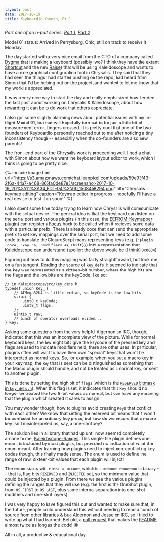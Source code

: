 ```yaml
---
layout: post
date: 2017-10-19
title: Keyboardio Cometh, Pt 3
---
```


*Part one of an n-part series. [Part 1](/2017/10/16/keyboardio_pt1.html), [Part 2](/2017/10/18/keyboardio_pt2.html)*

Model 01 status:
Arrived in Perrysburg, Ohio; still on track to receive it Monday.

The day started with a very nice email from the CTO of a company called [Dygma][] that is making a keyboard (possibly two? I think they have the extant [Shortcut][] and the new [Raise][]) that will be using Kaleidoscope and wants to have a nice graphical configuration tool in Chrysalis.
They said that they had seen the things I had started pushing on the repo, had heard from Simon that I'd be helping out on the project, and wanted to let me know that my work is appreciated.

It was a very nice way to start the day and really emphasized how I ended the last post about working on Chrysalis & Kaleidoscope, about how rewarding it can be to do work that others appreciate.

I also got some slightly alarming news about potential issues with my in-flight Model 01, but that will hopefully turn out to be just a little bit of measurement error...fingers crossed.
It is pretty cool that one of the two founders of Keyboardio personally reached out to me after noticing a tiny inconsistency though -- especially when the co-founders are also new parents!

The front-end part of the Chrysalis work is proceeding well.
I had a chat with Simon about how we want the keyboard layout editor to work, which I think is going to be pretty nice.

{% include image.html url="https://s3.amazonaws.com/chat.leanpixel.com/uploads/59e93f43-2f6a-44a7-a468-865fa0de87e3/screenshot-2017-10-19_20%3A11%3A34_EDT-04%3A00_1508458294.png" alt="Chrysalis keymap editing" caption="Keymap editor in progress - hopefully I'll have a real device to test it on soon!" %}

I also spent some time today trying to learn how Chrysalis will communicate with the actual device.
The general idea is that the keyboard can listen on the serial port and various plugins (in this case, the [EEPROM-Keymapper plugin][keymapper]) can register a [Focus][] hook to be called when it recieves some data with a particular prefix.
There is already code that can send the appropriate prefix to set key mappings over the serial port, but we need to add some code to translate the ClojureScript maps representing keys (e.g. `{:plugin :core, :key :a, :modifiers #{:shift}}`) into a representation that Kaleidoscope can understand (spolier: the above would be (I think) `0x0804`)

Figuring out how to do this mapping was fairly straightforward, but took me on a fun tangent.
Reading the source of [`key_defs.h`][key_defs] seemed to indicate that the key was represented as a sixteen-bit number, where the high bits are the flags and the low bits are the keyCode; like so:

    // in Kaleidoscope/src/key_defs.h
    typedef union Key_ {
        // ATMega32U4 is little-endian, so keyCode is the low bits
        struct {
            uint8_t keyCode;
            uint8_t flags;
        };
        uint16_t raw;
        // bunch of operator overloads elided...
    } Key;

Asking some questions from the very helpful Algernon on IRC, though, indicated that this was an incomplete view of the picture.
While for normal keyboard keys, the low eight bits give the keycode of the pressed key and flags are used to indicate modifiers held, there are other uses.
In particular, plugins often will want to have their own "special" keys that won't be interpreted as normal keys.
So, for example, when you put a macro key in your key map, the `Key` that is sent can be distinguished as something that the Macro plugin should handle, and not be treated as a normal key, or sent to another plugin.

This is done by setting the high bit of `flags` (which is the [`RESERVED` bitmask in `key_defs.h`][keydef_bitmasks]).
When this flag is set, it indicates that this `Key` should no longer be treated like two 8-bit values as normal, but can have any meaning that the plugin which created it cares to assign.

You may wonder though, how to plugins avoid creating `Key`s that conflict with each other?
We know that setting the reserved bit means that it won't be confused for an ordinary key press, but how do we ensure that a macro key isn't misinterpreted as, say, a one-shot key?

The solution lies in a library that had up until now seemed completely arcane to me, [Kaleidoscope-Ranges][].
This single-file plugin defines one enum, is included by most plugins, but provided no indication of what the enum meant.
After learning how plugins need to inject non-conflicting key codes though, this finally made sense.
The enum is used to define the range of raw, sixteen-bit values that each plugin will inject!

The enum starts with `FIRST = 0xc000`, which is `11000000 00000000` in binary -- that is, flag bits `RESERVED` and `INJECTED` set, so the minimum value that could be injected by a plugin.
From there we see the various plugins defining the ranges that they will use (e.g. the first is the OneShot plugin, from `OS_FIRST` to `OS_LAST`, plus some internal separation into one-shot modifiers and one-shot layers).

I was very happy to have figured this out and wanted to make sure that, in the future, people could understand this without needing to read a bunch of source from other libraries & bug Algernon and Jesse on IRC, so I tried to write up what I had learned:
Behold, a [pull request][ranges_pr] that makes the [README][] almost twice as long as the code! 😛

All in all, a productive & educational day.

  [Dygma]: http://www.dygma.com/
  [Shortcut]: http://shortcut.gg
  [Raise]: http://www.dygma.com/dygma-raise/

  [keymapper]: https://github.com/keyboardio/Kaleidoscope-EEPROM-Keymap
  [Focus]: https://github.com/keyboardio/Kaleidoscope-Focus
  [key_defs]: https://github.com/keyboardio/Kaleidoscope/blob/8741c68f7b378a8c3efb152b2a828ca0f4a30836/src/key_defs.h#L20
  [keydef_bitmasks]: https://github.com/keyboardio/Kaleidoscope/blob/8741c68f7b378a8c3efb152b2a828ca0f4a30836/src/key_defs.h#L76

  [Kaleidoscope-Ranges]: https://github.com/keyboardio/Kaleidoscope-Ranges/blob/master/src/Kaleidoscope-Ranges.h
  [ranges_pr]: https://github.com/keyboardio/Kaleidoscope-Ranges/pull/2
  [README]: https://github.com/keyboardio/Kaleidoscope-Ranges
